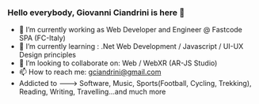 ### Hello everybody, Giovanni Ciandrini is here 👋

- 🔭 I’m currently working as Web Developer and Engineer @ Fastcode SPA (FC-Italy)
- 🌱 I’m currently learning : .Net Web Development / Javascript / UI-UX Design principles 
- 👯 I’m looking to collaborate on: Web / WebXR (AR-JS Studio)
- 📫 How to reach me: gciandrini@gmail.com 
- Addicted to ---> Software, Music, Sports(Football, Cycling, Trekking), Reading, Writing, Travelling...and much more 
